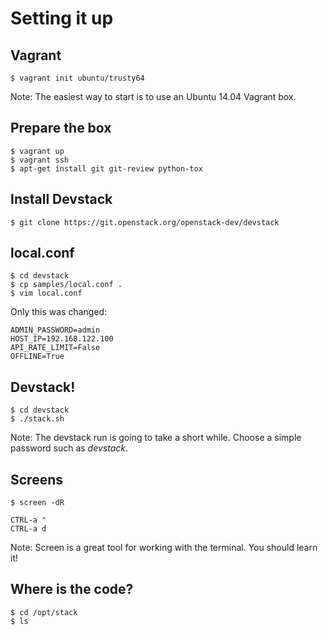 # Setting it up


## Vagrant

    $ vagrant init ubuntu/trusty64

Note: The easiest way to start is to use an Ubuntu 14.04 Vagrant box.


## Prepare the box

    $ vagrant up
    $ vagrant ssh
    $ apt-get install git git-review python-tox


## Install Devstack

    $ git clone https://git.openstack.org/openstack-dev/devstack


## local.conf

    $ cd devstack
    $ cp samples/local.conf .
    $ vim local.conf

Only this was changed:

    ADMIN_PASSWORD=admin
    HOST_IP=192.168.122.100
    API_RATE_LIMIT=False
    OFFLINE=True


## Devstack!

    $ cd devstack
    $ ./stack.sh

Note: The devstack run is going to take a short while.  Choose a simple
password such as *devstack*.


## Screens

    $ screen -dR

    CTRL-a "
    CTRL-a d

Note: Screen is a great tool for working with the terminal.  You should learn
it!


## Where is the code?

    $ cd /opt/stack
    $ ls
